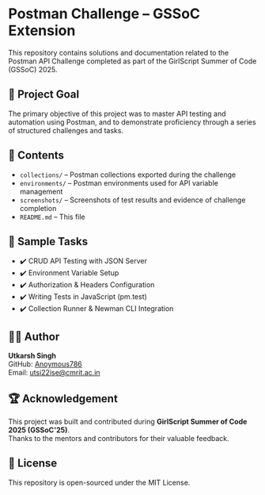 # Postman Challenge – GSSoC Extension

This repository contains solutions and documentation related to the Postman API Challenge completed as part of the GirlScript Summer of Code (GSSoC) 2025.

## 🚀 Project Goal

The primary objective of this project was to master API testing and automation using Postman, and to demonstrate proficiency through a series of structured challenges and tasks.

## 📁 Contents

- `collections/` – Postman collections exported during the challenge
- `environments/` – Postman environments used for API variable management
- `screenshots/` – Screenshots of test results and evidence of challenge completion
- `README.md` – This file

## 📸 Sample Tasks

- ✔️ CRUD API Testing with JSON Server
- ✔️ Environment Variable Setup
- ✔️ Authorization & Headers Configuration
- ✔️ Writing Tests in JavaScript (pm.test)
- ✔️ Collection Runner & Newman CLI Integration

## 🧑‍💻 Author

**Utkarsh Singh**  
GitHub: [Anoymous786](https://github.com/Anoymous786)  
Email: utsi22ise@cmrit.ac.in

## 🏆 Acknowledgement

This project was built and contributed during **GirlScript Summer of Code 2025 (GSSoC'25)**.  
Thanks to the mentors and contributors for their valuable feedback.

## 📄 License

This repository is open-sourced under the MIT License.
